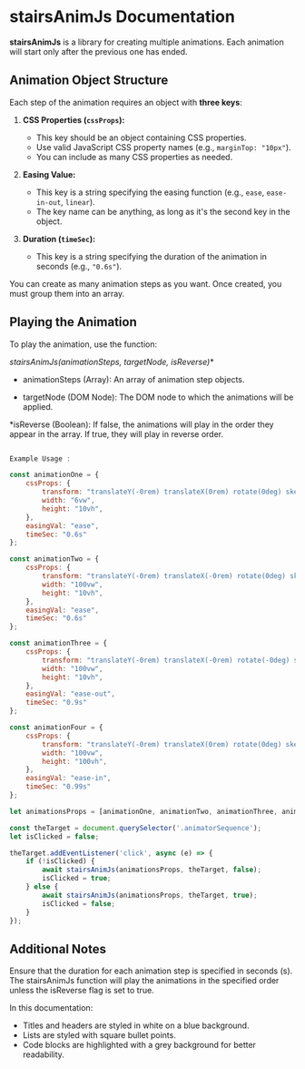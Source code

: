 

# stairsAnimJs Documentation

**stairsAnimJs** is a library for creating multiple animations. Each animation will start only after the previous one has ended.

## Animation Object Structure

Each step of the animation requires an object with **three keys**:

1. **CSS Properties (`cssProps`):**
   - This key should be an object containing CSS properties.
   - Use valid JavaScript CSS property names (e.g., `marginTop: "10px"`).
   - You can include as many CSS properties as needed.

2. **Easing Value:**
   - This key is a string specifying the easing function (e.g., `ease`, `ease-in-out`, `linear`).
   - The key name can be anything, as long as it's the second key in the object.

3. **Duration (`timeSec`):**
   - This key is a string specifying the duration of the animation in seconds (e.g., `"0.6s"`).

You can create as many animation steps as you want. Once created, you must group them into an array.

## Playing the Animation

To play the animation, use the function:

*stairsAnimJs(animationSteps, targetNode, isReverse)**

* animationSteps (Array): An array of animation step objects.

* targetNode (DOM Node): The DOM node to which the animations will be applied.

*isReverse (Boolean): If false, the animations will play in the order they appear in the array. If true, they will play in reverse order.


```javascript

Example Usage : 

const animationOne = {
    cssProps: {
        transform: "translateY(-0rem) translateX(0rem) rotate(0deg) skewX(0deg)",
        width: "6vw",
        height: "10vh",
    },
    easingVal: "ease",
    timeSec: "0.6s"
};

const animationTwo = {
    cssProps: {
        transform: "translateY(-0rem) translateX(-0rem) rotate(0deg) skewX(0deg)",
        width: "100vw",
        height: "10vh",
    },
    easingVal: "ease",
    timeSec: "0.6s"
};

const animationThree = {
    cssProps: {
        transform: "translateY(-0rem) translateX(-0rem) rotate(-0deg) skewX(0deg)",
        width: "100vw",
        height: "10vh",
    },
    easingVal: "ease-out",
    timeSec: "0.9s"
};

const animationFour = {
    cssProps: {
        transform: "translateY(-0rem) translateX(0rem) rotate(0deg) skewX(0deg)",
        width: "100vw",
        height: "100vh",
    },
    easingVal: "ease-in",
    timeSec: "0.99s"
};

let animationsProps = [animationOne, animationTwo, animationThree, animationFour];

const theTarget = document.querySelector('.animatorSequence');
let isClicked = false;

theTarget.addEventListener('click', async (e) => {
    if (!isClicked) {
        await stairsAnimJs(animationsProps, theTarget, false);
        isClicked = true;
    } else {
        await stairsAnimJs(animationsProps, theTarget, true);
        isClicked = false;
    }
});

```

## Additional Notes

Ensure that the duration for each animation step is specified in seconds (s).
The stairsAnimJs function will play the animations in the specified order unless the isReverse flag is set to true.




In this documentation:

- Titles and headers are styled in white on a blue background.
- Lists are styled with square bullet points.
- Code blocks are highlighted with a grey background for better readability.

